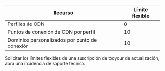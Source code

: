 
| Recurso | Límite flexible |
| --- | --- |
| Perfiles de CDN |8 |
| Puntos de conexión de CDN por perfil |10 |
| Dominios personalizados por punto de conexión |10 |

Solicitar los límites flexibles de una suscripción de tooyour de actualización, abra una incidencia de soporte técnico.

